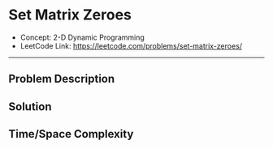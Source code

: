 # Set Matrix Zeroes

- Concept: 2-D Dynamic Programming
- LeetCode Link: https://leetcode.com/problems/set-matrix-zeroes/

---

## Problem Description

## Solution

## Time/Space Complexity

